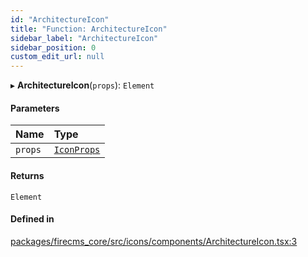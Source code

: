 ```yaml
---
id: "ArchitectureIcon"
title: "Function: ArchitectureIcon"
sidebar_label: "ArchitectureIcon"
sidebar_position: 0
custom_edit_url: null
---
```


▸ **ArchitectureIcon**(`props`): `Element`

#### Parameters

| Name | Type |
| :------ | :------ |
| `props` | [`IconProps`](../types/IconProps.md) |

#### Returns

`Element`

#### Defined in

[packages/firecms_core/src/icons/components/ArchitectureIcon.tsx:3](https://github.com/FireCMSco/firecms/blob/d45f3739/packages/firecms_core/src/icons/components/ArchitectureIcon.tsx#L3)
